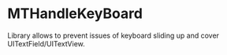 # MTHandleKeyBoard
Library allows to prevent issues of keyboard sliding up and cover UITextField/UITextView.
